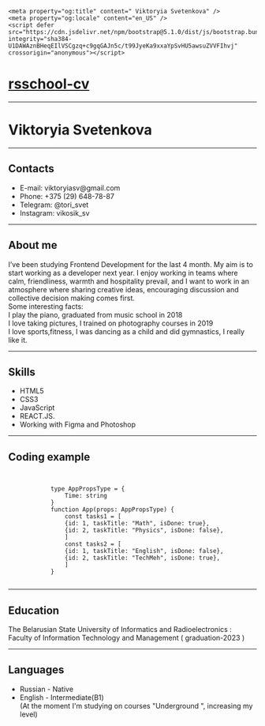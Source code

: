 
<head>
    <meta charset="UTF-8">
    <meta http-equiv="X-UA-Compatible" content="IE=edge">
    <meta name="viewport" content="width=device-width, initial-scale=1.0">
    <title>  Viktoryia Svetenkova </title>
    <link href="https://cdn.jsdelivr.net/npm/bootstrap@5.1.0/dist/css/bootstrap.min.css" rel="stylesheet" integrity="sha384-KyZXEAg3QhqLMpG8r+8fhAXLRk2vvoC2f3B09zVXn8CA5QIVfZOJ3BCsw2P0p/We" crossorigin="anonymous">
    
    <meta property="og:title" content=" Viktoryia Svetenkova" />
    <meta property="og:locale" content="en_US" />
    <script defer src="https://cdn.jsdelivr.net/npm/bootstrap@5.1.0/dist/js/bootstrap.bundle.min.js" integrity="sha384-U1DAWAznBHeqEIlVSCgzq+c9gqGAJn5c/t99JyeKa9xxaYpSvHU5awsuZVVFIhvj" crossorigin="anonymous"></script>
</head>
<body>
    <div class="container-lg  px-5 my-5 markdown-body">
        <h1><a href="https://Vikktoriasv.github.io/rsschool-cv/">rsschool-cv</a></h1>
        <hr/>
        <h1 id="order-summary"> Viktoryia Svetenkova </h1>
        <hr/>
        <h2 id="contacts">Contacts</h2>
        <ul>
            <li>E-mail: viktoryiasv@gmail.com</li>
            <li>Phone: +375 (29) 648-78-87 </li>
            <li>Telegram: @tori_svet</li>
            <li>Instagram: vikosik_sv </li>
        </ul>
        <hr/>
        <h2 id="contacts">About me</h2>
        I’ve been studying Frontend Development for the last 4 month. My aim is to start working as a developer next year.
        I enjoy working in teams where calm, friendliness, warmth and hospitality prevail, and I want to work in an atmosphere where sharing creative ideas, encouraging discussion and collective decision making comes first.<br/>
        Some interesting facts:<br/> I play the piano, graduated from music school in 2018 <br/> I love taking pictures, I trained on photography courses in 2019 <br/> I love sports,fitness, I was dancing as a child and  did gymnastics, I really like it.
        <hr/>
        <h2 id="contacts">Skills</h2>
        <ul>
            <li>HTML5</li>
            <li>CSS3 </li>
            <li>JavaScript</li>
            <li>REACT.JS.</li>
            <li>Working with Figma and Photoshop</li>
        </ul>
        <hr/>
        <h2 id="contacts">Coding example</h2>
        <div class="language-js highlighter-rouge">
             <code> <div class="highlight"><pre class="highlight">
            type AppPropsType = {
                Time: string
            }
            function App(props: AppPropsType) {
                const tasks1 = [
                {id: 1, taskTitle: "Math", isDone: true},
                {id: 2, taskTitle: "Physics", isDone: false},
                ]
                const tasks2 = [
                {id: 1, taskTitle: "English", isDone: false},
                {id: 2, taskTitle: "TechMeh", isDone: true},
                ]
            }
        </code></pre></div>
        </div>
        <hr/>
        <h2 id="contacts">Education </h2>
        The Belarusian State University of Informatics and Radioelectronics :<br/> Faculty of Information Technology and Management ( graduation-2023 )
        <hr/>
        <h2 id="contacts" > Languages </h2>
        <ul>
            <li>Russian - Native </li>
            <li>English - Intermediate(B1) <br/> (At the moment I'm studying on courses "Underground ", increasing my level) </li>
        </ul> 
    </div>
</body>
</html>
